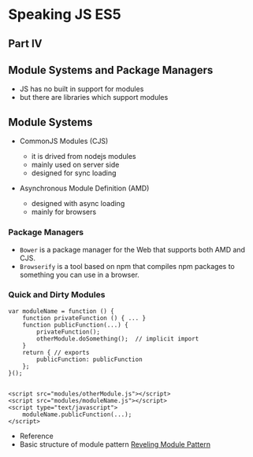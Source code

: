 # Speaking JS ES5

## Part IV

## Module Systems and Package Managers
- JS has no built in support for modules
- but there are libraries which support modules



## Module Systems
- CommonJS Modules (CJS)
    - it is drived from nodejs modules
    - mainly used on server side
    - designed for sync loading

- Asynchronous Module Definition (AMD)
    - designed with async loading
    - mainly for browsers
    


### Package Managers
- `Bower` is a package manager for the Web that supports both AMD and CJS.
- `Browserify` is a tool based on npm that compiles npm packages to something you can use in a browser.



### Quick and Dirty Modules
```angular2html
var moduleName = function () {
    function privateFunction () { ... }
    function publicFunction(...) {
        privateFunction();
        otherModule.doSomething();  // implicit import
    }
    return { // exports
        publicFunction: publicFunction
    };
}();


<script src="modules/otherModule.js"></script>
<script src="modules/moduleName.js"></script>
<script type="text/javascript">
    moduleName.publicFunction(...);
</script>
```

- Reference
- Basic structure of module pattern
[Reveling Module Pattern](https://addyosmani.com/resources/essentialjsdesignpatterns/book/#revealingmodulepatternjavascript)
